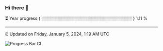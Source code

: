 ### Hi there 👋

⏳ Year progress { ░░░░░░░░░░░░░░░░░░░░░░░░░░░░░░ } 1.11 %

---

⏰ Updated on Friday, January 5, 2024, 1:19 AM UTC

![Progress Bar CI](https://github.com/arthurbuhl/arthurbuhl/workflows/Progress%20Bar%20CI/badge.svg)

